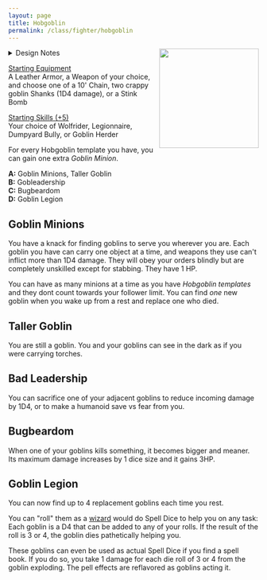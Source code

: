 ```yaml
---
layout: page
title: Hobgoblin
permalink: /class/fighter/hobgoblin
---
```


<img align="right" width=200px src="https://i.pinimg.com/originals/f6/15/11/f61511733e70507edfc2de2f86c33bc7.jpg">

<details markdown="1">
<summary>Design Notes</summary>
*Hobgoblins have become so humanized in DnD that they are now indistinguishable from a normal human. I decided to push back a bit against that and play them as the leaders of infinitely multiplying minions. I couldn't find the credit of this image if anybody knows it. — SaltyGoo*
</details>

<ins>Starting Equipment</ins><br>
A Leather Armor, a Weapon of your choice, and choose one of a 10' Chain, two crappy goblin Shanks (1D4 damage), or a Stink Bomb

<ins>Starting Skills (+5)</ins><br>
Your choice of Wolfrider, Legionnaire, Dumpyard Bully, or Goblin Herder

For every Hobgoblin template you have, you can gain one extra _Goblin Minion_.

**A:** Goblin Minions, Taller Goblin<br>
**B:** Gobleadership<br>
**C:** Bugbeardom<br>
**D:** Goblin Legion<br>

## Goblin Minions
You have a knack for finding goblins to serve you wherever you are. Each goblin you have can carry one object at a time, and weapons they use can't inflict more than 1D4 damage. They will obey your orders blindly but are completely unskilled except for stabbing. They have 1 HP.

You can have as many minions at a time as you have _Hobgoblin templates_ and they dont count towards your follower limit. You can find _one_ new goblin when you wake up from a rest and replace one who died.

## Taller Goblin
You are still a goblin. You and your goblins can see in the dark as if you were carrying torches.

## Bad Leadership
You can sacrifice one of your adjacent goblins to reduce incoming damage by 1D4, or to make a humanoid save vs fear from you.

## Bugbeardom
When one of your goblins kills something, it becomes bigger and meaner. Its maximum damage increases by 1 dice size and it gains 3HP.

## Goblin Legion
You can now find up to 4 replacement goblins each time you rest. 

You can "roll" them as a [wizard](/class/wizard#spells) would do Spell Dice to help you on any task: Each goblin is a D4 that can be added to any of your rolls. If the result of the roll is 3 or 4, the goblin dies pathetically helping you. 

These goblins can even be used as actual Spell Dice if you find a spell book. If you do so, you take 1 damage for each die roll of 3 or 4 from the goblin exploding. The pell effects are reflavored as goblins acting it.

